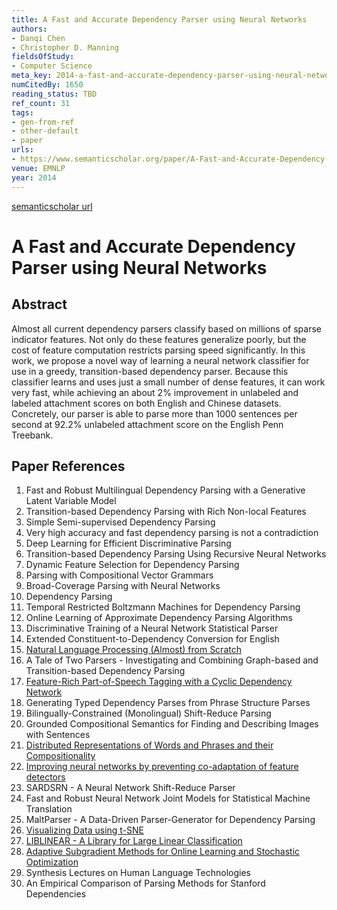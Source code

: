 ```yaml
---
title: A Fast and Accurate Dependency Parser using Neural Networks
authors:
- Danqi Chen
- Christopher D. Manning
fieldsOfStudy:
- Computer Science
meta_key: 2014-a-fast-and-accurate-dependency-parser-using-neural-networks
numCitedBy: 1650
reading_status: TBD
ref_count: 31
tags:
- gen-from-ref
- other-default
- paper
urls:
- https://www.semanticscholar.org/paper/A-Fast-and-Accurate-Dependency-Parser-using-Neural-Chen-Manning/a14045a751f5d8ed387c8630a86a3a2861b90643?sort=total-citations
venue: EMNLP
year: 2014
---
```


[semanticscholar url](https://www.semanticscholar.org/paper/A-Fast-and-Accurate-Dependency-Parser-using-Neural-Chen-Manning/a14045a751f5d8ed387c8630a86a3a2861b90643?sort=total-citations)

# A Fast and Accurate Dependency Parser using Neural Networks

## Abstract

Almost all current dependency parsers classify based on millions of sparse indicator features. Not only do these features generalize poorly, but the cost of feature computation restricts parsing speed significantly. In this work, we propose a novel way of learning a neural network classifier for use in a greedy, transition-based dependency parser. Because this classifier learns and uses just a small number of dense features, it can work very fast, while achieving an about 2% improvement in unlabeled and labeled attachment scores on both English and Chinese datasets. Concretely, our parser is able to parse more than 1000 sentences per second at 92.2% unlabeled attachment score on the English Penn Treebank.

## Paper References

1. Fast and Robust Multilingual Dependency Parsing with a Generative Latent Variable Model
2. Transition-based Dependency Parsing with Rich Non-local Features
3. Simple Semi-supervised Dependency Parsing
4. Very high accuracy and fast dependency parsing is not a contradiction
5. Deep Learning for Efficient Discriminative Parsing
6. Transition-based Dependency Parsing Using Recursive Neural Networks
7. Dynamic Feature Selection for Dependency Parsing
8. Parsing with Compositional Vector Grammars
9. Broad-Coverage Parsing with Neural Networks
10. Dependency Parsing
11. Temporal Restricted Boltzmann Machines for Dependency Parsing
12. Online Learning of Approximate Dependency Parsing Algorithms
13. Discriminative Training of a Neural Network Statistical Parser
14. Extended Constituent-to-Dependency Conversion for English
15. [Natural Language Processing (Almost) from Scratch](2011-natural-language-processing-almost-from-scratch)
16. A Tale of Two Parsers - Investigating and Combining Graph-based and Transition-based Dependency Parsing
17. [Feature-Rich Part-of-Speech Tagging with a Cyclic Dependency Network](2003-feature-rich-part-of-speech-tagging-with-a-cyclic-dependency-network)
18. Generating Typed Dependency Parses from Phrase Structure Parses
19. Bilingually-Constrained (Monolingual) Shift-Reduce Parsing
20. Grounded Compositional Semantics for Finding and Describing Images with Sentences
21. [Distributed Representations of Words and Phrases and their Compositionality](2013-distributed-representations-of-words-and-phrases-and-their-compositionality)
22. [Improving neural networks by preventing co-adaptation of feature detectors](2012-improving-neural-networks-by-preventing-co-adaptation-of-feature-detectors)
23. SARDSRN - A Neural Network Shift-Reduce Parser
24. Fast and Robust Neural Network Joint Models for Statistical Machine Translation
25. MaltParser - A Data-Driven Parser-Generator for Dependency Parsing
26. [Visualizing Data using t-SNE](2008-visualizing-data-using-t-sne)
27. [LIBLINEAR - A Library for Large Linear Classification](2008-liblinear-a-library-for-large-linear-classification)
28. [Adaptive Subgradient Methods for Online Learning and Stochastic Optimization](2010-adaptive-subgradient-methods-for-online-learning-and-stochastic-optimization)
29. Synthesis Lectures on Human Language Technologies
30. An Empirical Comparison of Parsing Methods for Stanford Dependencies

